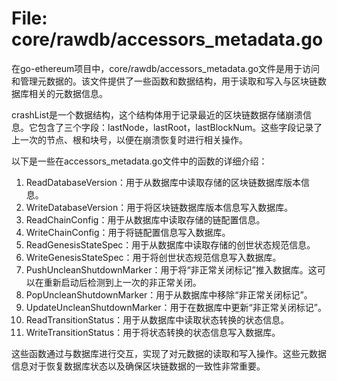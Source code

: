 # File: core/rawdb/accessors_metadata.go

在go-ethereum项目中，core/rawdb/accessors_metadata.go文件是用于访问和管理元数据的。该文件提供了一些函数和数据结构，用于读取和写入与区块链数据库相关的元数据信息。

crashList是一个数据结构，这个结构体用于记录最近的区块链数据存储崩溃信息。它包含了三个字段：lastNode，lastRoot，lastBlockNum。这些字段记录了上一次的节点、根和块号，以便在崩溃恢复时进行相关操作。

以下是一些在accessors_metadata.go文件中的函数的详细介绍：

1. ReadDatabaseVersion：用于从数据库中读取存储的区块链数据库版本信息。
2. WriteDatabaseVersion：用于将区块链数据库版本信息写入数据库。
3. ReadChainConfig：用于从数据库中读取存储的链配置信息。
4. WriteChainConfig：用于将链配置信息写入数据库。
5. ReadGenesisStateSpec：用于从数据库中读取存储的创世状态规范信息。
6. WriteGenesisStateSpec：用于将创世状态规范信息写入数据库。
7. PushUncleanShutdownMarker：用于将“非正常关闭标记”推入数据库。这可以在重新启动后检测到上一次的非正常关闭。
8. PopUncleanShutdownMarker：用于从数据库中移除“非正常关闭标记”。
9. UpdateUncleanShutdownMarker：用于在数据库中更新“非正常关闭标记”。
10. ReadTransitionStatus：用于从数据库中读取状态转换的状态信息。
11. WriteTransitionStatus：用于将状态转换的状态信息写入数据库。

这些函数通过与数据库进行交互，实现了对元数据的读取和写入操作。这些元数据信息对于恢复数据库状态以及确保区块链数据的一致性非常重要。

